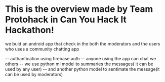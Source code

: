 # This is the overview made by Team Protohack in Can You Hack It Hackathon!

we buid an android app that check in the both the moderators and the users who uses a community chatting app

-- authantication using firebase auth
-- anyone using the app can chat we others
-- we use python ml model to summaries the messages( it can be used by any user)
-- and another python model to sentimate the message(it can be used by moderators)
